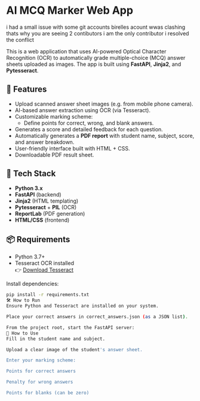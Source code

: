 # AI MCQ Marker Web App
i had a small issue with some git accounts birelles acount wwas clashing thats why you are seeing 2 contibutors i am the only contributor i resolved the conflict


This is a web application that uses AI-powered Optical Character Recognition (OCR) to automatically grade multiple-choice (MCQ) answer sheets uploaded as images. The app is built using **FastAPI**, **Jinja2**, and **Pytesseract**.

## 🚀 Features

- Upload scanned answer sheet images (e.g. from mobile phone camera).
- AI-based answer extraction using OCR (via Tesseract).
- Customizable marking scheme:
  - Define points for correct, wrong, and blank answers.
- Generates a score and detailed feedback for each question.
- Automatically generates a **PDF report** with student name, subject, score, and answer breakdown.
- User-friendly interface built with HTML + CSS.
- Downloadable PDF result sheet.

## 🧠 Tech Stack

- **Python 3.x**
- **FastAPI** (backend)
- **Jinja2** (HTML templating)
- **Pytesseract** + **PIL** (OCR)
- **ReportLab** (PDF generation)
- **HTML/CSS** (frontend)

## 📦 Requirements

- Python 3.7+
- Tesseract OCR installed  
  👉 [Download Tesseract](https://github.com/tesseract-ocr/tesseract)

Install dependencies:

```bash
pip install -r requirements.txt
🛠️ How to Run
Ensure Python and Tesseract are installed on your system.

Place your correct answers in correct_answers.json (as a JSON list).

From the project root, start the FastAPI server:
📄 How to Use
Fill in the student name and subject.

Upload a clear image of the student's answer sheet.

Enter your marking scheme:

Points for correct answers

Penalty for wrong answers

Points for blanks (can be zero)
